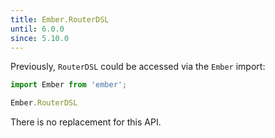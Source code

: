 ```yaml
---
title: Ember.RouterDSL
until: 6.0.0
since: 5.10.0
---
```



Previously, `RouterDSL` could be accessed via the `Ember` import:
```js
import Ember from 'ember';

Ember.RouterDSL
```

There is no replacement for this API.
